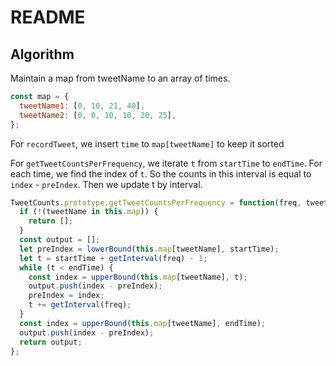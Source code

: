 # README

## Algorithm

Maintain a map from tweetName to an array of times.

```js
const map = {
  tweetName1: [0, 10, 21, 40],
  tweetName2: [0, 0, 10, 10, 20, 25],
};
```

For `recordTweet`, we insert `time` to `map[tweetName]` to keep it sorted

For `getTweetCountsPerFrequency`, we iterate `t` from `startTime` to `endTime`. For each time, we find the index of `t`. So the counts in this interval is equal to `index` - `preIndex`. Then we update t by interval.

```js
TweetCounts.prototype.getTweetCountsPerFrequency = function(freq, tweetName, startTime, endTime) {
  if (!(tweetName in this.map)) {
    return [];
  }
  const output = [];
  let preIndex = lowerBound(this.map[tweetName], startTime);
  let t = startTime + getInterval(freq) - 1;
  while (t < endTime) {
    const index = upperBound(this.map[tweetName], t);
    output.push(index - preIndex);
    preIndex = index;
    t += getInterval(freq);
  }
  const index = upperBound(this.map[tweetName], endTime);
  output.push(index - preIndex);
  return output;
};
```
